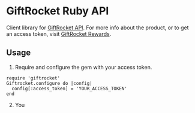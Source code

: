 # GiftRocket Ruby API

Client library for [GiftRocket API](https://www.giftrocket.com/docs).
For more info about the product, or to get an access token, visit [GiftRocket Rewards](https://www.giftrocket.com/rewards).

Usage
-----

1. Require and configure the gem with your access token.

```
require 'giftrocket'
Giftrocket.configure do |config|
  config[:access_token] = 'YOUR_ACCESS_TOKEN'
end
```

2. You
